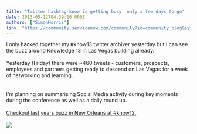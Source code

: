 ```yaml
---
title: "Twitter hashtag know is getting busy  only a few days to go"
date: 2013-05-12T04:39:16.000Z
authors: ["SimonMorris"]
link: "https://community.servicenow.com/community?id=community_blog&sys_id=633e62addbd0dbc01dcaf3231f96199e"
---
```

<p>I only hacked together my #know13 twitter archiver yesterday but I can see the buzz around Knowledge 13 in Las Vegas building already.<br /><br />Yesterday (Friday) there were ~460 tweets - customers, prospects, employees and partners getting ready to descend on Las Vegas for a week of networking and learning.<br /><br /><img  alt="" class="jive-image" src="6d173886dbdcd704ed6af3231f96197f.iix" /><br /><br />I'm planning on summarising Social Media activity during key moments during the conference as well as a daily round up. <br /><br /><a title="mmunity.servicenow.com/blog/simonmorris/know12-twitter-buzz-day-1" href="http://community.servicenow.com/blog/simonmorris/know12-twitter-buzz-day-1">Checkout last years buzz in New Orleans at #know12.</a><br /><br /><img src="http://community.service-now.com/files/Screen%20Shot%202012-05-16%20at%2000.46.06.png" /></p>